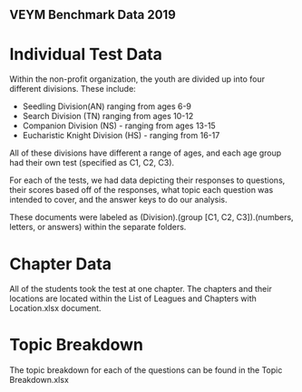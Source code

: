 ## VEYM Benchmark Data 2019
# Individual Test Data
Within the non-profit organization, the youth are divided up into four different divisions. These include:
* Seedling Division(AN) ranging from ages 6-9
* Search Division (TN) ranging from ages 10-12
* Companion Division (NS) - ranging from ages 13-15
* Eucharistic Knight Division (HS) - ranging from 16-17

All of these divisions have different a range of ages, and each age group had their own test (specified as C1, C2, C3).

For each of the tests, we had data depicting their responses to questions, their scores based off of the responses, what topic each question was intended to cover, and the answer keys to do our analysis.

These documents were labeled as (Division).(group [C1, C2, C3]).(numbers, letters, or answers) within the separate folders.

# Chapter Data
All of the students took the test at one chapter. The chapters and their locations are located within the List of Leagues and Chapters with Location.xlsx document.

# Topic Breakdown
The topic breakdown for each of the questions can be found in the Topic Breakdown.xlsx
